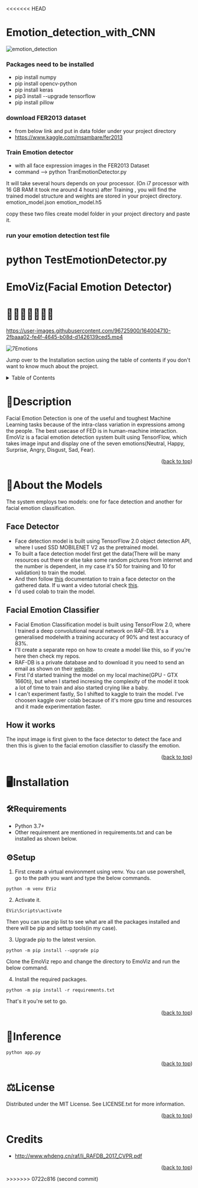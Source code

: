<<<<<<< HEAD
# Emotion_detection_with_CNN

![emotion_detection](https://github.com/datamagic2020/Emotion_detection_with_CNN/blob/main/emoition_detection.png)

### Packages need to be installed
- pip install numpy
- pip install opencv-python
- pip install keras
- pip3 install --upgrade tensorflow
- pip install pillow

### download FER2013 dataset
- from below link and put in data folder under your project directory
- https://www.kaggle.com/msambare/fer2013

### Train Emotion detector
- with all face expression images in the FER2013 Dataset
- command --> python TranEmotionDetector.py

It will take several hours depends on your processor. (On i7 processor with 16 GB RAM it took me around 4 hours)
after Training , you will find the trained model structure and weights are stored in your project directory.
emotion_model.json
emotion_model.h5

copy these two files create model folder in your project directory and paste it.

### run your emotion detection test file
python TestEmotionDetector.py
=======
# EmoViz(Facial Emotion Detector)
# 🙂😀😮😤😒😔😨

https://user-images.githubusercontent.com/96725900/164004710-2fbaaa02-fe4f-4645-b08d-d1426139ced5.mp4

![7Emotions](https://user-images.githubusercontent.com/96725900/163942354-e7befdcc-1772-4877-b271-bab3d5c9eabf.png)

Jump over to the Installation section using the table of contents if you don't want to know much about the project. 

<!-- TABLE OF CONTENTS -->
<details>
  <summary>Table of Contents</summary>
  <ol>
    <li><a href="#Description">Description</a></li>
    <li>
      <a href="#About the Models">About the Models</a>
      <ul>
        <li><a href="#Face Detector">Face Detector</a></li>
      </ul>
      <ul>
        <li><a href="#Facial Emotion Classifier">Facial Emotion Classifier</a></li>
      </ul>
      <ul>
        <li><a href="#How it works">How it works</a></li>
      </ul>
    </li>
    <li>
      <a href="#Installation">Installation</a>
      <ul>
        <li><a href="#Requirements">Requirements</a></li>
        <li><a href="#Setup">Setup</a></li>
      </ul>
    </li>
    <li><a href="#Inference">Inference</a></li>
    <li><a href="#License">License</a></li>
    <li><a href="#Credits">Credits</a></li>
  </ol>
</details>

# 📝Description

Facial Emotion Detection is one of the useful and toughest Machine Learning tasks because of the intra-class variation in expressions among the people. The best usecase of FED is in human-machine interaction. EmoViz is a facial emotion detection system built using TensorFlow, which takes image input and display one of the seven emotions(Neutral, Happy, Surprise, Angry, Disgust, Sad, Fear).

<p align="right">(<a href="#top">back to top</a>)</p>

# 🤖About the Models

The system employs two models: one for face detection and another for facial emotion classification.

## Face Detector

* Face detection model is built using TensorFlow 2.0 object detection API, where I used SSD MOBILENET V2 as the pretrained model.
* To built a face detection model first get the data(There will be many resources out there or else take some random pictures from internet and the number is dependent, in my case it's 50 for training and 10 for validation) to train the model.
* And then follow [this](https://tensorflow-object-detection-api-tutorial.readthedocs.io/) documentation to train a face detector on the gathered data. If u want a video tutorial check [this](https://youtu.be/XoMiveY_1Z4).
* I'd used colab to train the model.

## Facial Emotion Classifier

* Facial Emotion Classification model is built using TensorFlow 2.0, where I trained a deep convolutional neural network on RAF-DB. It's a generalised modelwith a training accuracy of 90% and test accuracy of 83%.
*  I'll create a separate repo on how to create a model like this, so if you're here then check my repos.
*  RAF-DB is a private database and to download it you need to send an email as shown on their [website](http://www.whdeng.cn/raf/model1.html#:~:text=Real%2Dworld%20Affective%20Faces%20Database%20(RAF%2DDB)%20is,labeled%20by%20about%2040%20annotators.).
*  First I'd started training the model on my local machine(GPU - GTX 1660ti), but when I started incresing the complexity of the model it took a lot of time to train and also started crying like a baby. 
*  I can't experiment fastly, So I shifted to kaggle to train the model. I've choosen kaggle over colab because of it's more gpu time and resources and it made experimentation faster.

## How it works

The input image is first given to the face detector to detect the face and then this is given to the facial emotion classifier to classify the emotion.

<p align="right">(<a href="#top">back to top</a>)</p>

# 🖥Installation

## 🛠Requirements

* Python 3.7+ 
* Other requirement are mentioned in requirements.txt and can be installed as shown below.

## ⚙️Setup
1. First create a virtual environment using venv. You can use powershell, go to the path you want and type the below commands. 
```
python -m venv EViz
```
2. Activate it.
```
EViz\Scripts\activate
```
Then you can use pip list to see what are all the packages installed and there will be pip and settup tools(in my case).

3. Upgrade pip to the latest version.
```
python -m pip install --upgrade pip
```
Clone the EmoViz repo and change the directory to EmoViz and run the below command.

4. Install the required packages.
```
python -m pip install -r requirements.txt
```
That's it you're set to go.

<p align="right">(<a href="#top">back to top</a>)</p>

# 🎯Inference
```
python app.py
```
<p align="right">(<a href="#top">back to top</a>)</p>

# ⚖License
Distributed under the MIT License. See LICENSE.txt for more information.

<p align="right">(<a href="#top">back to top</a>)</p>

# Credits
* http://www.whdeng.cn/raf/li_RAFDB_2017_CVPR.pdf

<p align="right">(<a href="#top">back to top</a>)</p>
>>>>>>> 0722c816 (second commit)
